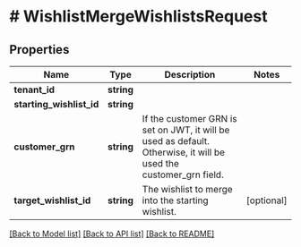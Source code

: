 # # WishlistMergeWishlistsRequest


## Properties 


Name | Type | Description | Notes
------------ | ------------- | ------------- | -------------
**tenant_id**| **string** |   |
**starting_wishlist_id**| **string** |   |
**customer_grn**| **string** | If the customer GRN is set on JWT, it will be used as default. Otherwise, it will be used the customer_grn field.  |
**target_wishlist_id**| **string** | The wishlist to merge into the starting wishlist.  | [optional]


[[Back to Model list]](../../README.md#models) [[Back to API list]](../../README.md#endpoints) [[Back to README]](../../README.md)

